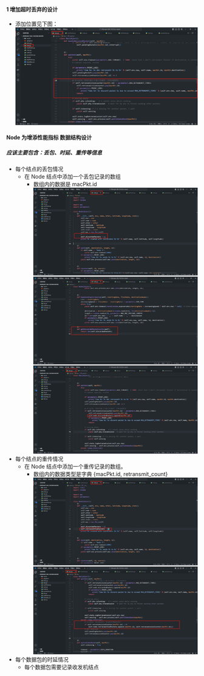 #### 1 增加超时丢弃的设计
- 添加位置见下图：
![alt text](image.png)

#### Node 为增添性能指标 数据结构设计
##### 应该主要包含：丢包、时延、重传等信息
- 每个结点的丢包情况
    - 在 Node 结点中添加一个丢包记录的数组
        - 数组内的数据是 macPkt.id
    ![alt text](image-1.png)
    ![alt text](image-2.png)
    ![alt text](image-3.png)
- 每个结点的重传情况
    - 在 Node 结点中添加一个重传记录的数组。
        - 数组内的数据类型是字典 {macPkt.id, retransmit_count}
    ![alt text](image-5.png)
    ![alt text](image-4.png)
- 每个数据包的时延情况
    - 每个数据包需要记录收发机结点